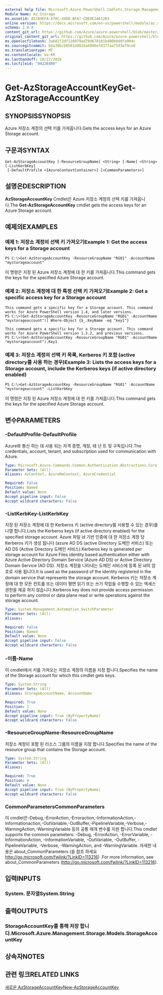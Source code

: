 ```yaml
---
external help file: Microsoft.Azure.PowerShell.Cmdlets.Storage.Management.dll-Help.xml
Module Name: Az.Storage
ms.assetid: A57A9EFA-47AC-44D8-BFA7-CDE0E2A612B3
online version: https://docs.microsoft.com/en-us/powershell/module/az.storage/get-azstorageaccountkey
schema: 2.0.0
content_git_url: https://github.com/Azure/azure-powershell/blob/master/src/Storage/Storage.Management/help/Get-AzStorageAccountKey.md
original_content_git_url: https://github.com/Azure/azure-powershell/blob/master/src/Storage/Storage.Management/help/Get-AzStorageAccountKey.md
ms.openlocfilehash: 3a681f2df128979ad79d678101b400b040fa994c
ms.sourcegitcommit: b4a38bcb0501a9016a4998efd377aa75d3ef9ce8
ms.translationtype: MT
ms.contentlocale: ko-KR
ms.lasthandoff: 10/27/2020
ms.locfileid: "94226480"
---
```

# <span data-ttu-id="2c784-101">Get-AzStorageAccountKey</span><span class="sxs-lookup"><span data-stu-id="2c784-101">Get-AzStorageAccountKey</span></span>

## <span data-ttu-id="2c784-102">SYNOPSIS</span><span class="sxs-lookup"><span data-stu-id="2c784-102">SYNOPSIS</span></span>
<span data-ttu-id="2c784-103">Azure 저장소 계정의 선택 키를 가져옵니다.</span><span class="sxs-lookup"><span data-stu-id="2c784-103">Gets the access keys for an Azure Storage account.</span></span>

## <span data-ttu-id="2c784-104">구문과</span><span class="sxs-lookup"><span data-stu-id="2c784-104">SYNTAX</span></span>

```
Get-AzStorageAccountKey [-ResourceGroupName] <String> [-Name] <String> [-ListKerbKey]
 [-DefaultProfile <IAzureContextContainer>] [<CommonParameters>]
```

## <span data-ttu-id="2c784-105">설명은</span><span class="sxs-lookup"><span data-stu-id="2c784-105">DESCRIPTION</span></span>
<span data-ttu-id="2c784-106">**AzStorageAccountKey** Cmdlet은 Azure 저장소 계정의 선택 키를 가져옵니다.</span><span class="sxs-lookup"><span data-stu-id="2c784-106">The **Get-AzStorageAccountKey** cmdlet gets the access keys for an Azure Storage account.</span></span>

## <span data-ttu-id="2c784-107">예제의</span><span class="sxs-lookup"><span data-stu-id="2c784-107">EXAMPLES</span></span>

### <span data-ttu-id="2c784-108">예제 1: 저장소 계정의 선택 키 가져오기</span><span class="sxs-lookup"><span data-stu-id="2c784-108">Example 1: Get the access keys for a Storage account</span></span>
```
PS C:\>Get-AzStorageAccountKey -ResourceGroupName "RG01" -AccountName "mystorageaccount"
```

<span data-ttu-id="2c784-109">이 명령은 지정 된 Azure 저장소 계정에 대 한 키를 가져옵니다.</span><span class="sxs-lookup"><span data-stu-id="2c784-109">This command gets the keys for the specified Azure Storage account.</span></span>

### <span data-ttu-id="2c784-110">예제 2: 저장소 계정에 대 한 특정 선택 키 가져오기</span><span class="sxs-lookup"><span data-stu-id="2c784-110">Example 2: Get a specific access key for a Storage account</span></span>
```
This command gets a specific key for a Storage account. This command works for Azure PowerShell version 1.4, and later versions.
PS C:\>(Get-AzStorageAccountKey -ResourceGroupName "RG01" -AccountName "mystorageaccount")| Where-Object {$_.KeyName -eq "key1"}

This command gets a specific key for a Storage account. This command works for Azure PowerShell version 1.3.2, and previous versions.
PS C:\>(Get-AzStorageAccountKey -ResourceGroupName "RG01" -AccountName "mystorageaccount").Key1
```

### <span data-ttu-id="2c784-111">예제 3: 저장소 계정의 선택 키 목록, Kerberos 키 포함 (active directory를 사용 하는 경우)</span><span class="sxs-lookup"><span data-stu-id="2c784-111">Example 3: Lists the access keys for a Storage account, include the Kerberos keys (if active directory enabled)</span></span>
```
PS C:\>Get-AzStorageAccountKey -ResourceGroupName "RG01" -AccountName "mystorageaccount" -ListKerbKey
```

<span data-ttu-id="2c784-112">이 명령은 지정 된 Azure 저장소 계정에 대 한 키를 가져옵니다.</span><span class="sxs-lookup"><span data-stu-id="2c784-112">This command gets the keys for the specified Azure Storage account.</span></span>

## <span data-ttu-id="2c784-113">변수</span><span class="sxs-lookup"><span data-stu-id="2c784-113">PARAMETERS</span></span>

### <span data-ttu-id="2c784-114">-DefaultProfile</span><span class="sxs-lookup"><span data-stu-id="2c784-114">-DefaultProfile</span></span>
<span data-ttu-id="2c784-115">Azure와 통신 하는 데 사용 되는 자격 증명, 계정, 테 넌 트 및 구독입니다.</span><span class="sxs-lookup"><span data-stu-id="2c784-115">The credentials, account, tenant, and subscription used for communication with Azure.</span></span>

```yaml
Type: Microsoft.Azure.Commands.Common.Authentication.Abstractions.Core.IAzureContextContainer
Parameter Sets: (All)
Aliases: AzContext, AzureRmContext, AzureCredential

Required: False
Position: Named
Default value: None
Accept pipeline input: False
Accept wildcard characters: False
```

### <span data-ttu-id="2c784-116">-ListKerbKey</span><span class="sxs-lookup"><span data-stu-id="2c784-116">-ListKerbKey</span></span>
<span data-ttu-id="2c784-117">지정 된 저장소 계정에 대 한 Kerberos 키 (active directory를 사용할 수 있는 경우)를 나열 합니다.</span><span class="sxs-lookup"><span data-stu-id="2c784-117">Lists the Kerberos keys (if active directory enabled) for the specified storage account.</span></span>
<span data-ttu-id="2c784-118">Azure 파일 id 기반 인증에 대 한 저장소 계정 당 Kerberos 키가 생성 됩니다 (azure AD DS (active Directory 도메인 서비스) 또는 AD DS (Active Directory 도메인 서비스).</span><span class="sxs-lookup"><span data-stu-id="2c784-118">Kerberos key is generated per storage account for Azure Files identity based authentication either with Azure Active Directory Domain Service (Azure AD DS) or Active Directory Domain Service (AD DS).</span></span> <span data-ttu-id="2c784-119">저장소 계정을 나타내는 도메인 서비스에 등록 된 id의 암호로 사용 됩니다.</span><span class="sxs-lookup"><span data-stu-id="2c784-119">It is used as the password of the identity registered in the domain service that represents the storage account.</span></span> <span data-ttu-id="2c784-120">Kerberos 키는 저장소 계정에 대 한 모든 컨트롤 또는 데이터 평면 읽기 또는 쓰기 작업을 수행할 수 있는 액세스 권한을 제공 하지 않습니다.</span><span class="sxs-lookup"><span data-stu-id="2c784-120">Kerberos key does not provide access permission to perform any control or data plane read or write operations against the storage account.</span></span>

```yaml
Type: System.Management.Automation.SwitchParameter
Parameter Sets: (All)
Aliases:

Required: False
Position: Named
Default value: None
Accept pipeline input: False
Accept wildcard characters: False
```

### <span data-ttu-id="2c784-121">-이름</span><span class="sxs-lookup"><span data-stu-id="2c784-121">-Name</span></span>
<span data-ttu-id="2c784-122">이 cmdlet에서 키를 가져오는 저장소 계정의 이름을 지정 합니다.</span><span class="sxs-lookup"><span data-stu-id="2c784-122">Specifies the name of the Storage account for which this cmdlet gets keys.</span></span>

```yaml
Type: System.String
Parameter Sets: (All)
Aliases: StorageAccountName, AccountName

Required: True
Position: 1
Default value: None
Accept pipeline input: True (ByPropertyName)
Accept wildcard characters: False
```

### <span data-ttu-id="2c784-123">-ResourceGroupName</span><span class="sxs-lookup"><span data-stu-id="2c784-123">-ResourceGroupName</span></span>
<span data-ttu-id="2c784-124">저장소 계정이 포함 된 리소스 그룹의 이름을 지정 합니다.</span><span class="sxs-lookup"><span data-stu-id="2c784-124">Specifies the name of the resource group that contains the Storage account.</span></span>

```yaml
Type: System.String
Parameter Sets: (All)
Aliases:

Required: True
Position: 0
Default value: None
Accept pipeline input: True (ByPropertyName)
Accept wildcard characters: False
```

### <span data-ttu-id="2c784-125">CommonParameters</span><span class="sxs-lookup"><span data-stu-id="2c784-125">CommonParameters</span></span>
<span data-ttu-id="2c784-126">이 cmdlet은-Debug,-ErrorAction,-Erroraction,-InformationAction,-Informationaction,-OutVariable,-OutBuffer,-PipelineVariable,-Verbose,-WarningAction,-WarningVariable 등의 공통 매개 변수를 지원 합니다.</span><span class="sxs-lookup"><span data-stu-id="2c784-126">This cmdlet supports the common parameters: -Debug, -ErrorAction, -ErrorVariable, -InformationAction, -InformationVariable, -OutVariable, -OutBuffer, -PipelineVariable, -Verbose, -WarningAction, and -WarningVariable.</span></span> <span data-ttu-id="2c784-127">자세한 내용은 about_CommonParameters (을 참조 하세요 http://go.microsoft.com/fwlink/?LinkID=113216) .</span><span class="sxs-lookup"><span data-stu-id="2c784-127">For more information, see about_CommonParameters (http://go.microsoft.com/fwlink/?LinkID=113216).</span></span>

## <span data-ttu-id="2c784-128">입력</span><span class="sxs-lookup"><span data-stu-id="2c784-128">INPUTS</span></span>

### <span data-ttu-id="2c784-129">System. 문자열</span><span class="sxs-lookup"><span data-stu-id="2c784-129">System.String</span></span>

## <span data-ttu-id="2c784-130">출력</span><span class="sxs-lookup"><span data-stu-id="2c784-130">OUTPUTS</span></span>

### <span data-ttu-id="2c784-131">StorageAccountKey를 통해 저장 합니다.</span><span class="sxs-lookup"><span data-stu-id="2c784-131">Microsoft.Azure.Management.Storage.Models.StorageAccountKey</span></span>

## <span data-ttu-id="2c784-132">상속자</span><span class="sxs-lookup"><span data-stu-id="2c784-132">NOTES</span></span>

## <span data-ttu-id="2c784-133">관련 링크</span><span class="sxs-lookup"><span data-stu-id="2c784-133">RELATED LINKS</span></span>

[<span data-ttu-id="2c784-134">새로운 AzStorageAccountKey</span><span class="sxs-lookup"><span data-stu-id="2c784-134">New-AzStorageAccountKey</span></span>](./New-AzStorageAccountKey.md)


